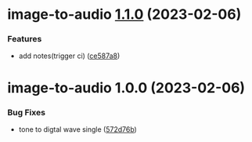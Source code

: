 # image-to-audio [1.1.0](https://github.com/hongfaqiu/image-to-audio/compare/image-to-audio@1.0.0...image-to-audio@1.1.0) (2023-02-06)


### Features

* add notes(trigger ci) ([ce587a8](https://github.com/hongfaqiu/image-to-audio/commit/ce587a851197bb951150f0b732ef8d7a999d5a06))

# image-to-audio 1.0.0 (2023-02-06)


### Bug Fixes

* tone to digtal wave single ([572d76b](https://github.com/hongfaqiu/image-to-audio/commit/572d76b8ce0db84c49257fdec0639e52a46fab89))
